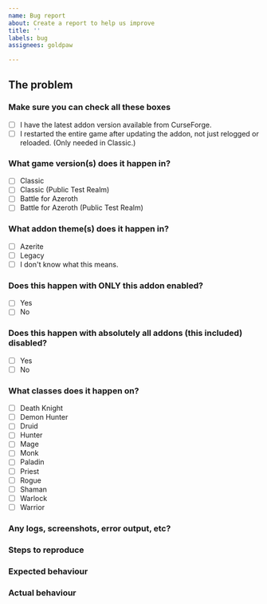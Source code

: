 ```yaml
---
name: Bug report
about: Create a report to help us improve
title: ''
labels: bug
assignees: goldpaw

---
```

<!--
Note that the use of this template is NOT optional, I ask these questions for a reason. So any future reports that just delete the template and thus do not supply a proper explanation of the problem, will be deleted and ignored. 
-->

## The problem  
<!--Briefly describe the issue you are experiencing below. Tell us what you were trying to do and what happened instead. Remember, this is _not_ a place to ask questions. For questions, go to [our Discord](https://discord.gg/MUSfWXd) server, just remember to read the rules and keep in mind nobody there are paid, we're all just gaming enthusiasts and volunteers.-->

### Make sure you can check all these boxes  
<!--The game only finds new files on game startup, not on character relogs or interface reloads. So make sure you exit the game when updating addons to avoid this.-->
- [ ] I have the latest addon version available from CurseForge.
- [ ] I restarted the entire game after updating the addon, not just relogged or reloaded. (Only needed in Classic.)

### What game version(s) does it happen in?  
<!--The game uses different addon APIs in different versions, so this matters a lot.-->
- [ ] Classic 
- [ ] Classic (Public Test Realm) 
- [ ] Battle for Azeroth 
- [ ] Battle for Azeroth (Public Test Realm) 

### What addon theme(s) does it happen in?  
<!--The addon uses different code in different themes, so this matters a lot.-->
- [ ] Azerite 
- [ ] Legacy 
- [ ] I don't know what this means. 

### Does this happen with ONLY this addon enabled?  
<!--This is helpful because it tells us whether it's an addon bug or addon conflict.-->
- [ ] Yes 
- [ ] No 

### Does this happen with absolutely all addons (this included) disabled?  
<!--This tells us something about where the error is happening.-->
- [ ] Yes 
- [ ] No 

### What classes does it happen on?  
<!--This is helpful because the issue could be related to databases or class powers that differ in code from class to class. So even though it might not appear to be a class related issue, the bug itself could be just that. You don't have to actually tre on all classes, though, just list the ones you personally experienced the bug on!-->
- [ ] Death Knight 
- [ ] Demon Hunter 
- [ ] Druid 
- [ ] Hunter 
- [ ] Mage 
- [ ] Monk 
- [ ] Paladin 
- [ ] Priest 
- [ ] Rogue 
- [ ] Shaman 
- [ ] Warlock 
- [ ] Warrior 

### Any logs, screenshots, error output, etc?  
<!--Post any screenshots and paste any shorter error logs below. If it’s long, please paste to https://ghostbin.com/ and insert the link here instead.-->

### Steps to reproduce  
<!--If possible, tell us how to reproduce this issue. If you don't know exactly how to, please tell us what you were doing when it happened, in as much detail as possible. Include class, specialization, what quest/instance/battleground you were doing etc.-->

### Expected behaviour  
<!--Tell us what should happen.-->

### Actual behaviour  
<!--Tell us what happens instead.-->
